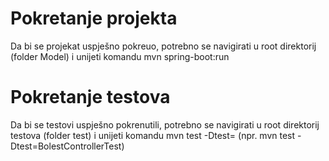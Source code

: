# Pokretanje projekta
Da bi se projekat uspješno pokreuo, potrebno se navigirati u root direktorij (folder Model) i unijeti komandu mvn spring-boot:run
# Pokretanje testova
Da bi se testovi uspješno pokrenutili, potrebno se navigirati u root direktorij testova (folder test) i unijeti komandu mvn test -Dtest=<ime fajla sa testovima> (npr. mvn test -Dtest=BolestControllerTest)

